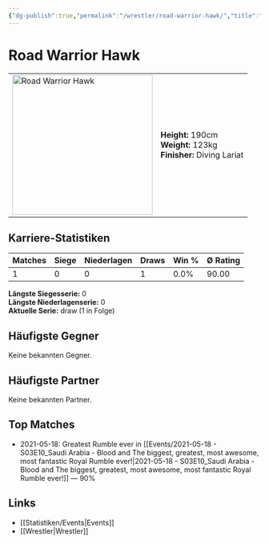 ```yaml
---
{"dg-publish":true,"permalink":"/wrestler/road-warrior-hawk/","title":"Road Warrior Hawk","tags":["wrestler"],"noteIcon":""}
---
```



# Road Warrior Hawk

<table>
        <tr>
        <td><img src="https://github.com/CptSpaulding1980/choke-slam-wrestling/releases/download/images/Road_Warrior_Hawk.png" width="280" alt="Road Warrior Hawk"></td>
        <td>
        <b>Height:</b> 190cm<br>
        <b>Weight:</b> 123kg<br>
        <b>Finisher:</b> Diving Lariat<br>
        </td>
        </tr>
        </table>
        
## Karriere-Statistiken

| Matches | Siege | Niederlagen | Draws | Win % | Ø Rating |
|---------|-------|-------------|-------|-------|-----------|
| 1 | 0 | 0 | 1 | 0.0% | 90.00 |

**Längste Siegesserie:** 0<br>**Längste Niederlagenserie:** 0<br>**Aktuelle Serie:** draw (1 in Folge)


## Häufigste Gegner
Keine bekannten Gegner.

## Häufigste Partner
Keine bekannten Partner.

## Top Matches
- 2021-05-18: Greatest Rumble ever in [[Events/2021-05-18 - S03E10_Saudi Arabia - Blood and The biggest, greatest, most awesome, most fantastic Royal Rumble ever!\|2021-05-18 - S03E10_Saudi Arabia - Blood and The biggest, greatest, most awesome, most fantastic Royal Rumble ever!]] — 90%

## Links
- [[Statistiken/Events\|Events]]
- [[Wrestler\|Wrestler]]
